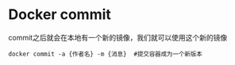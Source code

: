 # Docker commit

commit之后就会在本地有一个新的镜像，我们就可以使用这个新的镜像

```shell
docker commit -a {作者名} -m {消息}  #提交容器成为一个新版本
```

